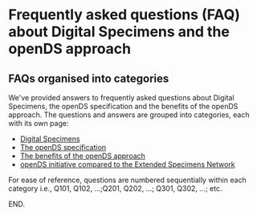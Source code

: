 # Frequently asked questions (FAQ) about Digital Specimens and the openDS approach

## FAQs organised into categories

We've provided answers to frequently asked questions about Digital Specimens, the openDS specification and the benefits of the openDS approach. The questions and answers are grouped into categories, each with its own page:

- [Digital Specimens](faqds.md)
- [The openDS specification](faqopends.md)
- [The benefits of the openDS approach](faqbenefits.md)
- [openDS initiative compared to the Extended Specimens Network](faqcompare.md)

For ease of reference, questions are numbered sequentially within each category i.e., Q101, Q102, ...;Q201, Q202, ...; Q301, Q302, ...; etc.


END.
